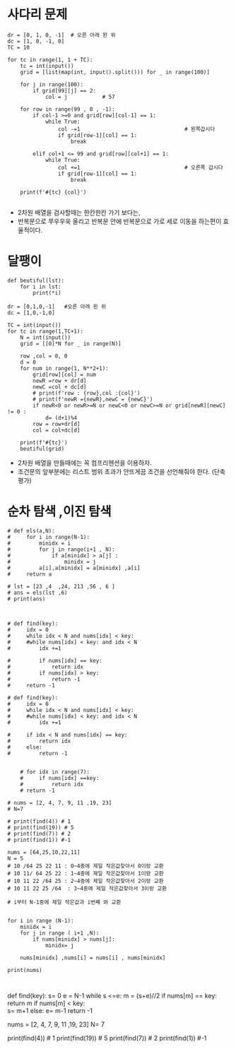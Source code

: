 # 사다리 문제
```
dr = [0, 1, 0, -1]  # 오른 아래 왼 위
dc = [1, 0, -1, 0]
TC = 10

for tc in range(1, 1 + TC):
    tc = int(input())
    grid = [list(map(int, input().split())) for _ in range(100)]

    for j in range(100):
        if grid[99][j] == 2:
            col = j           # 57

    for row in range(99 , 0 , -1):
        if col-1 >=0 and grid[row][col-1] == 1:
            while True:
                col -=1                                 # 왼쪽갑시다
                if grid[row-1][col] == 1:
                    break

        elif col+1 <= 99 and grid[row][col+1] == 1:
            while True:
                col +=1                                 # 오른쪽 갑시다
                if grid[row-1][col] == 1:
                    break

    print(f'#{tc} {col}')


```
- 2차원 배열을 검사할때는 한칸한칸 가기 보다는,
- 반복문으로 쭈우우욱 올리고 반복문 안에 반복문으로 가로 세로 이동을 하는편이 효율적이다. 

# 달팽이
```
def beutiful(lst):
    for i in lst:
        print(*i) 

dr = [0,1,0,-1]   #오른 아래 왼 위
dc = [1,0,-1,0]

TC = int(input())
for tc in range(1,TC+1):
    N = int(input())
    grid = [[0]*N for _ in range(N)]
    
    row ,col = 0, 0
    d = 0
    for num in range(1, N**2+1):
        grid[row][col] = num      
        newR =row + dr[d]
        newC =col + dc[d]
        # print(f'row : {row},col :{col}')
        # print(f'newR ={newR},newC = {newC}')
        if newR<0 or newR>=N or newC<0 or newC>=N or grid[newR][newC] != 0 :
            d= (d+1)%4
        row = row+dr[d]
        col = col+dc[d]

    print(f'#{tc}')
    beutiful(grid)
```
- 2차원 배열을 만들때에는 꼭 컴프리헨션을 이용하자. 
- 조건문의 앞부분에는 리스트 범위 초과가 안뜨게끔 조건을 선언해줘야 한다. (단축평가)

# 순차 탐색 ,이진 탐색
```
# def els(a,N):
#     for i in range(N-1):
#         minidx = i
#         for j in range(i+1 , N):
#             if a[minidx] > a[j] :
#                 minidx = j
#         a[i],a[minidx] = a[minidx] ,a[i]
#     return a

# lst = [23 ,4  ,24, 213 ,56 , 6 ]
# ans = els(lst ,6)
# print(ans)



# def find(key):
#     idx = 0
#     while idx < N and nums[idx] < key:
#     #while nums[idx] < key: and idx < N
#         idx +=1
        
#         if nums[idx] == key:
#             return idx
#         if nums[idx] > key:
#             return -1
#     return -1
        
# def find(key):
#     idx = 0
#     while idx < N and nums[idx] < key:
#     #while nums[idx] < key: and idx < N
#         idx +=1
        
#     if idx < N and nums[idx] == key:
#         return idx
#     else:
#         return -1   


    # for idx in range(7):
    #     if nums[idx] ==key:
    #         return idx 
    # return -1

# nums = [2, 4, 7, 9, 11 ,19, 23]
# N=7

# print(find(4)) # 1
# print(find(19)) # 5
# print(find(7)) # 2
# print(find(1)) #-1
```

```
nums = [64,25,10,22,11]
N = 5
# 10 /64 25 22 11 : 0~4중에 제일 작은값찾아서 0이랑 교환
# 10 11/ 64 25 22 : 1~4중에 제일 작은값찾아서 1이랑 교환
# 10 11 22 /64 25 : 2~4중에 제일 작은값찾아서 2이랑 교환
# 10 11 22 25 /64  : 3~4중에 제일 작은값찾아서 3이랑 교환

# i부터 N-1중에 제일 작은값과 i번째 와 교환


for i in range (N-1):
    minidx = i
    for j in range ( i+1 ,N):
        if nums[minidx] > nums[j]:
            minidx= j
    
    nums[minidx] ,nums[i] = nums[i] , nums[minidx]

print(nums)
    
        
```
def find(key):
    s= 0
    e = N-1
    while s <=e:
        m = (s+e)//2
        if nums[m] == key:
            return m 
        if nums[m] < key:   
            s= m+1
        else:
            e= m-1
    return -1

            
nums = [2, 4, 7, 9, 11 ,19, 23]
N= 7


print(find(4)) # 1
print(find(19)) # 5
print(find(7)) # 2
print(find(1)) #-1
```
```

